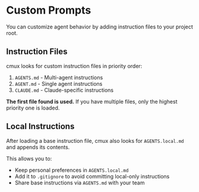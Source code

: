 # Custom Prompts

You can customize agent behavior by adding instruction files to your project root.

## Instruction Files

cmux looks for custom instruction files in priority order:

1. `AGENTS.md` - Multi-agent instructions
2. `AGENT.md` - Single agent instructions  
3. `CLAUDE.md` - Claude-specific instructions

**The first file found is used.** If you have multiple files, only the highest priority one is loaded.

## Local Instructions

After loading a base instruction file, cmux also looks for `AGENTS.local.md` and appends its contents.

This allows you to:
- Keep personal preferences in `AGENTS.local.md`
- Add it to `.gitignore` to avoid committing local-only instructions
- Share base instructions via `AGENTS.md` with your team
